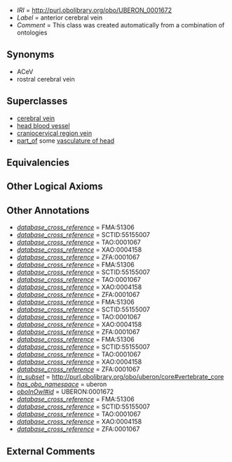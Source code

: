  * *IRI* = http://purl.obolibrary.org/obo/UBERON_0001672
 * *Label* = anterior cerebral vein
 * *Comment* = This class was created automatically from a combination of ontologies

## Synonyms

 * ACeV
 * rostral cerebral vein

## Superclasses

 * [cerebral vein](../../UBERON/63/UBERON_0001663.md)
 * [head blood vessel](../../UBERON/96/UBERON_0003496.md)
 * [craniocervical region vein](../../UBERON/41/UBERON_0009141.md)
 * [part_of](../../BFO/50/BFO_0000050.md) some [vasculature of head](../../UBERON/00/UBERON_0002200.md)

## Equivalencies


## Other Logical Axioms


## Other Annotations

 * *[database_cross_reference](../../ef/oboInOwl#hasDbXref.md)* = FMA:51306
 * *[database_cross_reference](../../ef/oboInOwl#hasDbXref.md)* = SCTID:55155007
 * *[database_cross_reference](../../ef/oboInOwl#hasDbXref.md)* = TAO:0001067
 * *[database_cross_reference](../../ef/oboInOwl#hasDbXref.md)* = XAO:0004158
 * *[database_cross_reference](../../ef/oboInOwl#hasDbXref.md)* = ZFA:0001067
 * *[database_cross_reference](../../ef/oboInOwl#hasDbXref.md)* = FMA:51306
 * *[database_cross_reference](../../ef/oboInOwl#hasDbXref.md)* = SCTID:55155007
 * *[database_cross_reference](../../ef/oboInOwl#hasDbXref.md)* = TAO:0001067
 * *[database_cross_reference](../../ef/oboInOwl#hasDbXref.md)* = XAO:0004158
 * *[database_cross_reference](../../ef/oboInOwl#hasDbXref.md)* = ZFA:0001067
 * *[database_cross_reference](../../ef/oboInOwl#hasDbXref.md)* = FMA:51306
 * *[database_cross_reference](../../ef/oboInOwl#hasDbXref.md)* = SCTID:55155007
 * *[database_cross_reference](../../ef/oboInOwl#hasDbXref.md)* = TAO:0001067
 * *[database_cross_reference](../../ef/oboInOwl#hasDbXref.md)* = XAO:0004158
 * *[database_cross_reference](../../ef/oboInOwl#hasDbXref.md)* = ZFA:0001067
 * *[database_cross_reference](../../ef/oboInOwl#hasDbXref.md)* = FMA:51306
 * *[database_cross_reference](../../ef/oboInOwl#hasDbXref.md)* = SCTID:55155007
 * *[database_cross_reference](../../ef/oboInOwl#hasDbXref.md)* = TAO:0001067
 * *[database_cross_reference](../../ef/oboInOwl#hasDbXref.md)* = XAO:0004158
 * *[database_cross_reference](../../ef/oboInOwl#hasDbXref.md)* = ZFA:0001067
 * *[in_subset](../../et/oboInOwl#inSubset.md)* = http://purl.obolibrary.org/obo/uberon/core#vertebrate_core
 * *[has_obo_namespace](../../ce/oboInOwl#hasOBONamespace.md)* = uberon
 * *[oboInOwl#id](../../id/oboInOwl#id.md)* = UBERON:0001672
 * *[database_cross_reference](../../ef/oboInOwl#hasDbXref.md)* = FMA:51306
 * *[database_cross_reference](../../ef/oboInOwl#hasDbXref.md)* = SCTID:55155007
 * *[database_cross_reference](../../ef/oboInOwl#hasDbXref.md)* = TAO:0001067
 * *[database_cross_reference](../../ef/oboInOwl#hasDbXref.md)* = XAO:0004158
 * *[database_cross_reference](../../ef/oboInOwl#hasDbXref.md)* = ZFA:0001067

## External Comments


